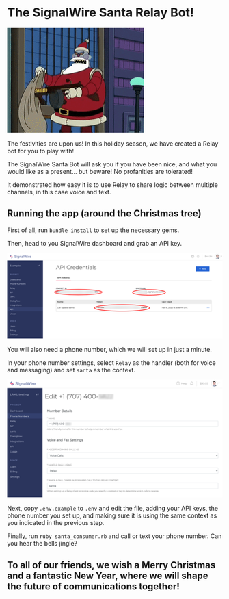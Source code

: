 # The SignalWire Santa Relay Bot!

![Ho ho ho!](/assets/santa/santa.gif)

The festivities are upon us! In this holiday season, we have created a Relay bot for you to play with!

The SignalWire Santa Bot will ask you if you have been nice, and what you would like as a present... but beware! No profanities are tolerated!

It demonstrated how easy it is to use Relay to share logic between multiple channels, in this case voice and text.

## Running the app (around the Christmas tree)

First of all, run `bundle install` to set up the necessary gems.

Then, head to you SignalWire dashboard and grab an API key.

![API Credentials](/assets/api_credentials.png)

You will also need a phone number, which we will set up in just a minute.

In your phone number settings, select `Relay` as the handler (both for voice and messaging) and set `santa` as the context.

![Relay context](/assets/santa/set-context.png)

Next, copy `.env.example` to `.env` and edit the file, adding your API keys, the phone number you set up, and making sure it is using the same context as you indicated in the previous step.

Finally, run `ruby santa_consumer.rb` and call or text your phone number. Can you hear the bells jingle?

## To all of our friends, we wish a Merry Christmas and a fantastic New Year, where we will shape the future of communications together!